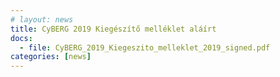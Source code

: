 ```yaml
---
# layout: news
title: CyBERG 2019 Kiegészítő melléklet aláírt
docs:
  - file: CyBERG_2019_Kiegeszito_melleklet_2019_signed.pdf
categories: [news]
---
```

